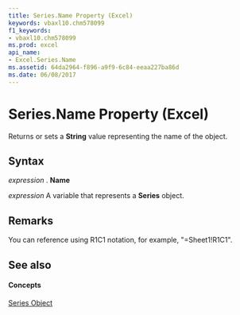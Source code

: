 ```yaml
---
title: Series.Name Property (Excel)
keywords: vbaxl10.chm578099
f1_keywords:
- vbaxl10.chm578099
ms.prod: excel
api_name:
- Excel.Series.Name
ms.assetid: 64da2964-f896-a9f9-6c84-eeaa227ba86d
ms.date: 06/08/2017
---
```



# Series.Name Property (Excel)

Returns or sets a  **String** value representing the name of the object.


## Syntax

 _expression_ . **Name**

 _expression_ A variable that represents a **Series** object.


## Remarks

You can reference using R1C1 notation, for example, "=Sheet1!R1C1".


## See also


#### Concepts


[Series Object](series-object-excel.md)


